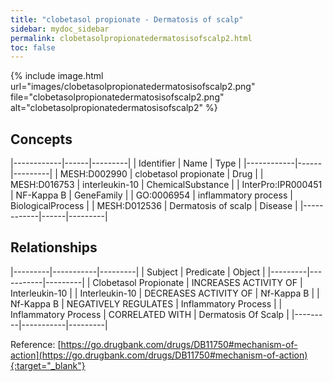 ```yaml
---
title: "clobetasol propionate - Dermatosis of scalp"
sidebar: mydoc_sidebar
permalink: clobetasolpropionatedermatosisofscalp2.html
toc: false 
---
```


{% include image.html url="images/clobetasolpropionatedermatosisofscalp2.png" file="clobetasolpropionatedermatosisofscalp2.png" alt="clobetasolpropionatedermatosisofscalp2" %}

## Concepts

|------------|------|---------|
| Identifier | Name | Type    |
|------------|------|---------|
| MESH:D002990 | clobetasol propionate | Drug |
| MESH:D016753 | interleukin-10 | ChemicalSubstance |
| InterPro:IPR000451 | NF-Kappa B | GeneFamily |
| GO:0006954 | inflammatory process | BiologicalProcess |
| MESH:D012536 | Dermatosis of scalp | Disease |
|------------|------|---------|

## Relationships

|---------|-----------|---------|
| Subject | Predicate | Object  |
|---------|-----------|---------|
| Clobetasol Propionate | INCREASES ACTIVITY OF | Interleukin-10 |
| Interleukin-10 | DECREASES ACTIVITY OF | Nf-Kappa B |
| Nf-Kappa B | NEGATIVELY REGULATES | Inflammatory Process |
| Inflammatory Process | CORRELATED WITH | Dermatosis Of Scalp |
|---------|-----------|---------|

Reference: [https://go.drugbank.com/drugs/DB11750#mechanism-of-action](https://go.drugbank.com/drugs/DB11750#mechanism-of-action){:target="_blank"}